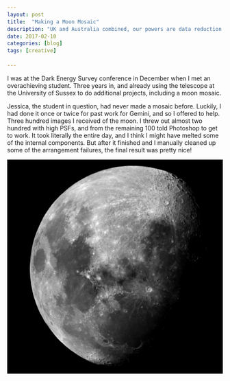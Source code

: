 ```yaml
---
layout: post
title:  "Making a Moon Mosaic"
description: "UK and Australia combined, our powers are data reduction."
date: 2017-02-10
categories: [blog]
tags: [creative]

---
```


I was at the Dark Energy Survey conference in December when I met an overachieving student. Three years in,
and already using the telescope at the University of Sussex to do additional projects, including a moon mosaic.

Jessica, the student in question, had never made a mosaic before. Luckily, I had done it once or twice
for past work for Gemini, and so I offered to help. Three hundred images I received of the moon. I threw out almost
two hundred with high PSFs, and from the remaining 100 told Photoshop to get to work. It took literally the entire day,
and I think I might have melted some of the internal components. But after it finished and I manually cleaned up some
of the arrangement failures, the final result was pretty nice!


![](cover.jpg)
